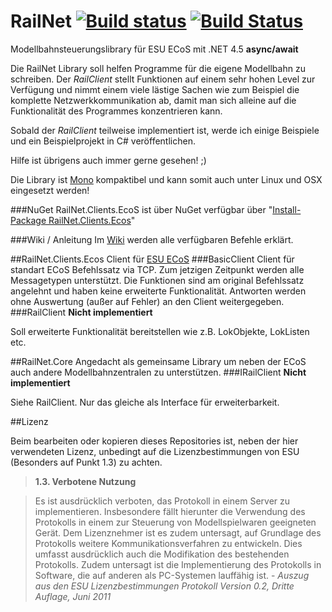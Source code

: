 RailNet [![Build status](https://ci.appveyor.com/api/projects/status/rny0qetlrrqbmvfo)](https://ci.appveyor.com/project/schjan/railnet) [![Build Status](https://travis-ci.org/schjan/RailNet.svg?branch=master)](https://travis-ci.org/schjan/RailNet)
=======

Modellbahnsteuerungslibrary für ESU ECoS mit .NET 4.5 __async/await__

Die RailNet Library soll helfen Programme für die eigene Modellbahn zu schreiben. Der _RailClient_ stellt Funktionen auf einem sehr hohen Level zur Verfügung und nimmt einem viele lästige Sachen wie zum Beispiel die komplette Netzwerkkommunikation ab, damit man sich alleine auf die Funktionalität des Programmes konzentrieren kann.

Sobald der _RailClient_ teilweise implementiert ist, werde ich einige Beispiele und ein Beispielprojekt in C# veröffentlichen.

Hilfe ist übrigens auch immer gerne gesehen! ;)

Die Library ist [Mono](http://www.mono-project.com/Main_Page) kompaktibel und kann somit auch unter Linux und OSX eingesetzt werden!

###NuGet
RailNet.Clients.EcoS ist über NuGet verfügbar über "[Install-Package RailNet.Clients.Ecos](https://www.nuget.org/packages/RailNet.Clients.EcoS/)"

###Wiki / Anleitung
Im [Wiki](https://github.com/schjan/RailNet/wiki) werden alle verfügbaren Befehle erklärt.

##RailNet.Clients.Ecos
Client für [ESU ECoS](http://www.esu.eu/produkte/digitale-steuerung/ecos-50200-zentrale/was-ecos-kann/)
###BasicClient
Client für standart ECoS Befehlssatz via TCP. Zum jetzigen Zeitpunkt werden alle Messagetypen unterstützt. Die Funktionen sind am original Befehlssatz angelehnt und haben keine erweiterte Funktionalität. Antworten werden ohne Auswertung (außer auf Fehler) an den Client weitergegeben.
###RailClient
__Nicht implementiert__

Soll erweiterte Funktionalität bereitstellen wie z.B. LokObjekte, LokListen etc.

##RailNet.Core
Angedacht als gemeinsame Library um neben der ECoS auch andere Modellbahnzentralen zu unterstützen.
###IRailClient
__Nicht implementiert__

Siehe RailClient. Nur das gleiche als Interface für erweiterbarkeit.

##Lizenz

Beim bearbeiten oder kopieren dieses Repositories ist, neben der hier verwendeten Lizenz, unbedingt auf die Lizenzbestimmungen von ESU (Besonders auf Punkt 1.3) zu achten.
>__1.3. Verbotene Nutzung__


>Es ist ausdrücklich verboten, das Protokoll in einem Server zu implementieren. Insbesondere fällt
hierunter die Verwendung des Protokolls in einem zur Steuerung von Modellspielwaren geeigneten
Gerät.
Dem Lizenznehmer ist es zudem untersagt, auf Grundlage des Protokolls weitere Kommunikationsverfahren
zu entwickeln. Dies umfasst ausdrücklich auch die Modifikation des bestehenden Protokolls.
Zudem untersagt ist die Implementierung des Protokolls in Software, die auf anderen als PC-Systemen
lauffähig ist. - _Auszug aus den ESU Lizenzbestimmungen Protokoll Version 0.2, Dritte Auflage, Juni 2011_
